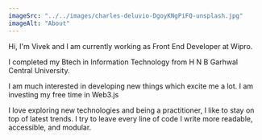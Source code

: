 ```yaml
---
imageSrc: "../../images/charles-deluvio-DgoyKNgPiFQ-unsplash.jpg"
imageAlt: "About"
---
```

Hi, I'm Vivek and I am currently working as Front End Developer at Wipro. 

I completed my Btech in Information Technology from H N B Garhwal Central University. 

I am much interested in developing new things which excite me a lot. I am investing my free time in Web3.js

I love exploring new technologies and being a practitioner, I like to stay on top of latest trends. I try to leave every line of code I write more readable, accessible, and modular.

<a href="https://unsplash.com/@charlesdeluvio?utm_source=unsplash&utm_medium=referral&utm_content=creditCopyText" target="_blank" rel="nofollow noopener noreferrer" aria-label="External Link"></a> 
